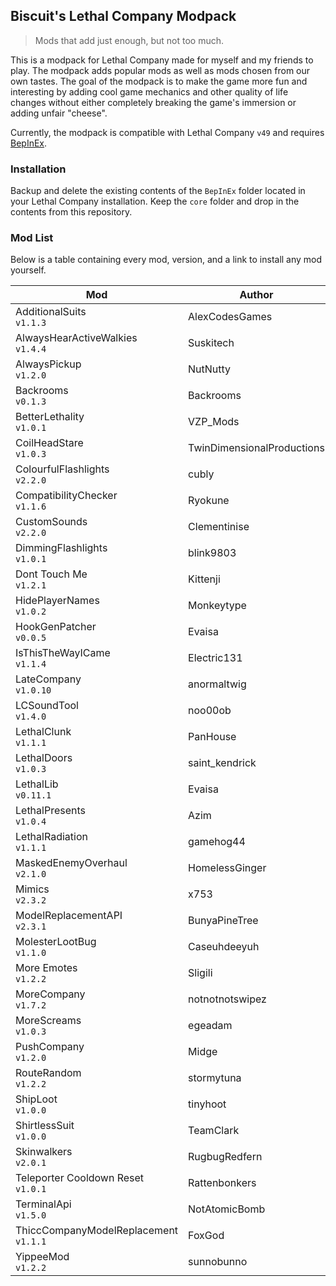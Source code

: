 
## Biscuit's Lethal Company Modpack

> Mods that add just enough, but not too much.

This is a modpack for Lethal Company made for myself and my friends to play. The modpack adds popular mods as well as mods chosen from our own tastes. The goal of the modpack is to make the game more fun and interesting by adding cool game mechanics and other quality of life changes without either completely breaking the game's immersion or adding unfair "cheese".

Currently, the modpack is compatible with Lethal Company `v49` and requires [BepInEx](https://github.com/BepInEx/BepInEx).

### Installation
Backup and delete the existing contents of the `BepInEx` folder located in your Lethal Company installation. Keep the `core` folder and drop in the contents from this repository.

### Mod List
Below is a table containing every mod, version, and a link to install any mod yourself.

| Mod                                      | Author                     | Link                                                                                                 |
|------------------------------------------|----------------------------|------------------------------------------------------------------------------------------------------|
| AdditionalSuits<br>`v1.1.3`              | AlexCodesGames             | [Thunderstore](https://thunderstore.io/c/lethal-company/p/AlexCodesGames/AdditionalSuits/)           |
| AlwaysHearActiveWalkies<br>`v1.4.4`      | Suskitech                  | [Thunderstore](https://thunderstore.io/c/lethal-company/p/Suskitech/AlwaysHearActiveWalkies/)        |
| AlwaysPickup<br>`v1.2.0`                 | NutNutty                   | [Thunderstore](https://thunderstore.io/c/lethal-company/p/NutNutty/AlwaysPickup/)                    |
| Backrooms<br>`v0.1.3`                    | Backrooms                  | [Thunderstore](https://thunderstore.io/c/lethal-company/p/Backrooms/Backrooms/)                      |
| BetterLethality<br>`v1.0.1`              | VZP_Mods                   | [Thunderstore](https://thunderstore.io/c/lethal-company/p/VZP_Mods/BetterLethality/)                 |
| CoilHeadStare<br>`v1.0.3`                | TwinDimensionalProductions | [Thunderstore](https://thunderstore.io/c/lethal-company/p/TwinDimensionalProductions/CoilHeadStare/) |
| ColourfulFlashlights<br>`v2.2.0`         | cubly                      | [Thunderstore](https://thunderstore.io/c/lethal-company/p/cubly/ColourfulFlashlights/)               |
| CompatibilityChecker<br>`v1.1.6`         | Ryokune                    | [Thunderstore](https://thunderstore.io/c/lethal-company/p/Ryokune/CompatibilityChecker/)             |
| CustomSounds<br>`v2.2.0`                 | Clementinise               | [Thunderstore](https://thunderstore.io/c/lethal-company/p/Clementinise/CustomSounds/)                |
| DimmingFlashlights<br>`v1.0.1`           | blink9803                  | [Thunderstore](https://thunderstore.io/c/lethal-company/p/blink9803/DimmingFlashlights/)             |
| Dont Touch Me<br>`v1.2.1`                | Kittenji                   | [Thunderstore](https://thunderstore.io/c/lethal-company/p/Kittenji/Dont_Touch_Me/)                   |
| HidePlayerNames<br>`v1.0.2`              | Monkeytype                 | [Thunderstore](https://thunderstore.io/c/lethal-company/p/Monkeytype/HidePlayerNames/)               |
| HookGenPatcher<br>`v0.0.5`               | Evaisa                     | [Thunderstore](https://thunderstore.io/c/lethal-company/p/Evaisa/HookGenPatcher/)                    |
| IsThisTheWayICame<br>`v1.1.4`            | Electric131                | [Thunderstore](https://thunderstore.io/c/lethal-company/p/Electric131/IsThisTheWayICame/)            |
| LateCompany<br>`v1.0.10`                 | anormaltwig                | [Thunderstore](https://thunderstore.io/c/lethal-company/p/anormaltwig/LateCompany/)                  |
| LCSoundTool<br>`v1.4.0`                  | noo00ob                    | [Thunderstore](https://thunderstore.io/c/lethal-company/p/no00ob/LCSoundTool/)                       |
| LethalClunk<br>`v1.1.1`                  | PanHouse                   | [Thunderstore](https://thunderstore.io/c/lethal-company/p/PanHouse/LethalClunk/)                     |
| LethalDoors<br>`v1.0.3`                  | saint_kendrick             | [Thunderstore](https://thunderstore.io/c/lethal-company/p/saint_kendrick/Lethal_Doors/)              |
| LethalLib<br>`v0.11.1`                   | Evaisa                     | [Thunderstore](https://thunderstore.io/c/lethal-company/p/Evaisa/LethalLib/)                         |
| LethalPresents<br>`v1.0.4`               | Azim                       | [Thunderstore](https://thunderstore.io/c/lethal-company/p/Azim/LethalPresents/)                      |
| LethalRadiation<br>`v1.1.1`              | gamehog44                  | [Thunderstore](https://thunderstore.io/c/lethal-company/p/gamehog44/LethalRadiation/)                |
| MaskedEnemyOverhaul<br>`v2.1.0`          | HomelessGinger             | [Thunderstore](https://thunderstore.io/c/lethal-company/p/HomelessGinger/MaskedEnemyOverhaul/)       |
| Mimics<br>`v2.3.2`                       | x753                       | [Thunderstore](https://thunderstore.io/c/lethal-company/p/x753/Mimics/)                              |
| ModelReplacementAPI<br>`v2.3.1`          | BunyaPineTree              | [Thunderstore](https://thunderstore.io/c/lethal-company/p/BunyaPineTree/ModelReplacementAPI/)        |
| MolesterLootBug<br>`v1.1.0`              | Caseuhdeeyuh               | [Thunderstore](https://thunderstore.io/c/lethal-company/p/Caseuhdeeyuh/MolesterLootBug/)             |
| More Emotes<br>`v1.2.2`                  | Sligili                    | [Thunderstore](https://thunderstore.io/c/lethal-company/p/Sligili/More_Emotes/)                      |
| MoreCompany<br>`v1.7.2`                  | notnotnotswipez            | [Thunderstore](https://thunderstore.io/c/lethal-company/p/notnotnotswipez/MoreCompany/)              |
| MoreScreams<br>`v1.0.3`                  | egeadam                    | [Thunderstore](https://thunderstore.io/c/lethal-company/p/egeadam/MoreScreams/)                      |
| PushCompany<br>`v1.2.0`                  | Midge                      | [Thunderstore](https://thunderstore.io/c/lethal-company/p/Midge/PushCompany/)                        |
| RouteRandom<br>`v1.2.2`                  | stormytuna                 | [Thunderstore](https://thunderstore.io/c/lethal-company/p/stormytuna/RouteRandom/)                   |
| ShipLoot<br>`v1.0.0`                     | tinyhoot                   | [Thunderstore](https://thunderstore.io/c/lethal-company/p/tinyhoot/ShipLoot/)                        |
| ShirtlessSuit<br>`v1.0.0`                | TeamClark                  | [Thunderstore](https://thunderstore.io/c/lethal-company/p/TeamClark/ShirtlessSuit/)                  |
| Skinwalkers<br>`v2.0.1`                  | RugbugRedfern              | [Thunderstore](https://thunderstore.io/c/lethal-company/p/RugbugRedfern/Skinwalkers/)                |
| Teleporter Cooldown Reset<br>`v1.0.1`    | Rattenbonkers              | [Thunderstore](https://thunderstore.io/c/lethal-company/p/Rattenbonkers/Teleporter_Cooldown_Reset/)  |
| TerminalApi<br>`v1.5.0`                  | NotAtomicBomb              | [Thunderstore](https://thunderstore.io/c/lethal-company/p/NotAtomicBomb/TerminalApi/)                |
| ThiccCompanyModelReplacement<br>`v1.1.1` | FoxGod                     | [Thunderstore](https://thunderstore.io/c/lethal-company/p/FoxGod/ThiccCompanyModelReplacement/)      |
| YippeeMod<br>`v1.2.2`                    | sunnobunno                 | [Thunderstore](https://thunderstore.io/c/lethal-company/p/sunnobunno/YippeeMod/)                     |
